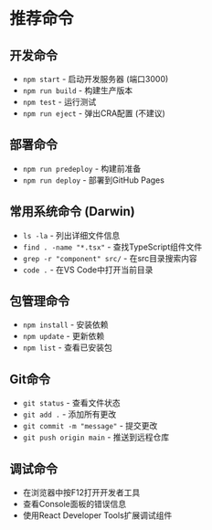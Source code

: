 # 推荐命令

## 开发命令
- `npm start` - 启动开发服务器 (端口3000)
- `npm run build` - 构建生产版本
- `npm test` - 运行测试
- `npm run eject` - 弹出CRA配置 (不建议)

## 部署命令  
- `npm run predeploy` - 构建前准备
- `npm run deploy` - 部署到GitHub Pages

## 常用系统命令 (Darwin)
- `ls -la` - 列出详细文件信息
- `find . -name "*.tsx"` - 查找TypeScript组件文件
- `grep -r "component" src/` - 在src目录搜索内容
- `code .` - 在VS Code中打开当前目录

## 包管理命令
- `npm install` - 安装依赖
- `npm update` - 更新依赖
- `npm list` - 查看已安装包

## Git命令
- `git status` - 查看文件状态
- `git add .` - 添加所有更改
- `git commit -m "message"` - 提交更改
- `git push origin main` - 推送到远程仓库

## 调试命令
- 在浏览器中按F12打开开发者工具
- 查看Console面板的错误信息
- 使用React Developer Tools扩展调试组件